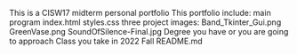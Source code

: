 This is a CISW17 midterm  personal portfolio
This portfolio include:
main program
    index.html
    styles.css
three project images:
    Band_Tkinter_Gui.png
    GreenVase.png
    SoundOfSilence-Final.jpg
Degree you have or you are going to approach
Class you take in 2022 Fall
README.md